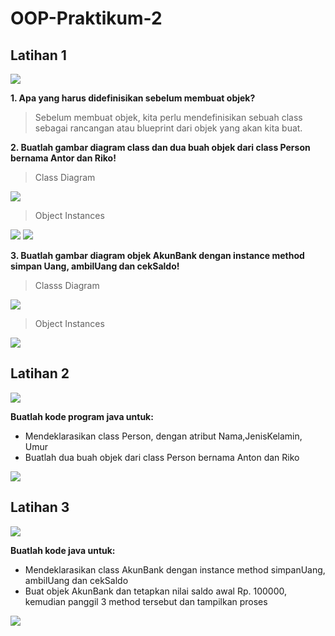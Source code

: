 # OOP-Praktikum-2

## Latihan 1
![](Photo/Screenshot%20(12).png)

**1. Apa yang harus didefinisikan sebelum membuat objek?**

  > Sebelum membuat objek, kita perlu mendefinisikan sebuah class sebagai rancangan atau blueprint dari objek yang akan kita buat.

**2. Buatlah gambar diagram class dan dua buah objek dari class Person bernama Antor dan Riko!**

  > Class Diagram

  ![](Photo/personclass.png)

  > Object Instances

  ![](Photo/antor.png)
  ![](Photo/riko.png)

**3. Buatlah gambar diagram objek AkunBank dengan instance method simpan Uang, ambilUang dan cekSaldo!**
  > Classs Diagram

  ![](Photo/akunbankclass.png)

  > Object Instances

  ![](Photo/akunbankobjek.png)

## Latihan 2
![](Photo/Screenshot%20(13).png)

**Buatlah kode program java untuk:**

- Mendeklarasikan class Person, dengan atribut Nama,JenisKelamin, Umur
- Buatlah dua buah objek dari class Person bernama Anton dan Riko

![](Photo/person.png)

## Latihan 3
![](Photo/Screenshot%20(14).png)

**Buatlah kode java untuk:**

- Mendeklarasikan class AkunBank dengan instance method simpanUang, ambilUang dan cekSaldo
- Buat objek AkunBank dan tetapkan nilai saldo awal Rp. 100000, kemudian panggil 3 method tersebut dan tampilkan proses

![](Photo/akunbank.png)
